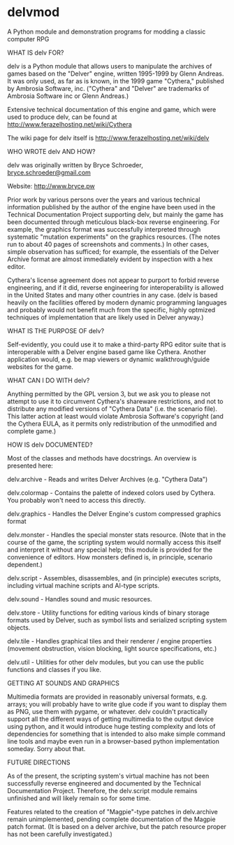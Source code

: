 # delvmod
A Python module and demonstration programs for modding a classic computer RPG


WHAT IS delv FOR?

delv is a Python module that allows users to manipulate the archives of games
based on the "Delver" engine, written 1995-1999 by Glenn Andreas. It was only
used, as far as is known, in the 1999 game "Cythera," published by Ambrosia
Software, inc. ("Cythera" and "Delver" are trademarks of Ambrosia Software inc 
or Glenn Andreas.)

Extensive technical documentation of this engine and game, which were used to
produce delv, can be found at http://www.ferazelhosting.net/wiki/Cythera

The wiki page for delv itself is http://www.ferazelhosting.net/wiki/delv


WHO WROTE delv AND HOW?

delv was originally written by Bryce Schroeder, bryce.schroeder@gmail.com

Website: http://www.bryce.pw

Prior work by various persons over the years and various technical information
published by the author of the engine have been used in the Technical 
Documentation Project supporting delv, but mainly the game has been documented
through meticulous black-box reverse engineering. For example, the graphics
format was successfully interpreted through systematic "mutation experiments"
on the graphics resources. (The notes run to about 40 pages of screenshots and
comments.) In other cases, simple observation has sufficed; for example, the
essentials of the Delver Archive format are almost immediately evident by 
inspection with a hex editor.

Cythera's license agreement does not appear to purport to forbid reverse 
engineering, and if it did, reverse engineering for interoperability is 
allowed in the United States and many other countries in any case. (delv is 
based heavily on the facilities offered by modern dynamic programming languages
and probably would not benefit much from the specific, highly optmized 
techniques of implementation that are likely used in Delver anyway.)


WHAT IS THE PURPOSE OF delv?

Self-evidently, you could use it to make a third-party RPG editor suite that is
interoperable with a Delver engine based game like Cythera. Another application
would, e.g. be map viewers or dynamic walkthrough/guide websites for the game.


WHAT CAN I DO WITH delv?

Anything permitted by the GPL version 3, but we ask you to please not attempt 
to use it to circumvent Cythera's shareware restrictions, and not to distribute
any modified versions of "Cythera Data" (i.e. the scenario file). This latter 
action at least would violate Ambrosia Software's copyright (and the Cythera 
EULA, as it permits only redistribution of the unmodified and complete game.)


HOW IS delv DOCUMENTED?

Most of the classes and methods have docstrings. An overview is presented here:

delv.archive - Reads and writes Delver Archives (e.g. "Cythera Data")

delv.colormap - Contains the palette of indexed colors used by Cythera. You 
probably won't need to access this directly.

delv.graphics - Handles the Delver Engine's custom compressed graphics format

delv.monster - Handles the special monster stats resource. (Note that in the
course of the game, the scripting system would normally access this itself
and interpret it without any special help; this module is provided for the 
convenience of editors. How monsters defined is, in principle, scenario
dependent.)

delv.script - Assembles, disassembles, and (in principle) executes scripts,
 including virtual machine scripts and AI-type scripts.

delv.sound - Handles sound and music resources.

delv.store - Utility functions for editing various kinds of binary storage
formats used by Delver, such as symbol lists and serialized scripting system
objects.

delv.tile - Handles graphical tiles and their renderer / engine properties 
(movement obstruction, vision blocking, light source specifications, etc.)

delv.util - Utilities for other delv modules, but you can use the public 
functions and classes if you like. 


GETTING AT SOUNDS AND GRAPHICS

Multimedia formats are provided in reasonably universal formats, e.g. arrays;
you will probably have to write glue code if you want to display them as PNG,
use them with pygame, or whatever. delv couldn't practically support all the
different ways of getting multimedia to the output device using python, and it
would introduce huge testing complexity and lots of dependencies for something
that is intended to also make simple command line tools and maybe even run in
a browser-based python implementation someday. Sorry about that.


FUTURE DIRECTIONS

As of the present, the scripting system's virtual machine has not been 
successfully reverse engineered and documented by the Technical Documentation 
Project. Therefore, the delv.script module remains unfinished and will likely 
remain so for some time. 

Features related to the creation of "Magpie"-type patches in delv.archive
remain unimplemented, pending complete documentation of the Magpie patch
format. (It is based on a delver archive, but the patch resource proper has
not been carefully investigated.)




